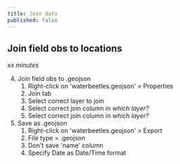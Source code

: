 ```yaml
---
title: Join data
published: false
---
```


## Join field obs to locations
*xx minutes*

4. Join field obs to .geojson
   1. Right-click on 'waterbeetles.geojson' > Properties
   2. Join tab
   3. Select correct layer to join
   4. Select correct join column in *which layer?* 
   5. Select correct join column in *which layer?* 
5. Save as .geojson 
   1. Right-click on 'waterbeetles.geojson' > Export
   2. File type = .geojson
   3. Don't save 'name' column
   4. Specify Date as Date/Time format
